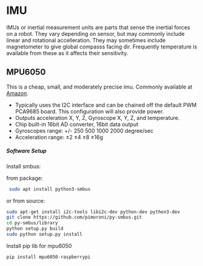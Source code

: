 # IMU

IMUs or inertial measurement units are parts that sense the inertial forces on a robot. They vary depending on sensor, but may commonly include linear and rotational accelleration. They may sometimes include magnetometer to give global compasss facing dir. Frequently temperature is available from these as it affects their sensitivity.

## MPU6050
This is a cheap, small, and moderately precise imu. Commonly available at [Amazon](https://www.amazon.com/s/ref=nb_sb_noss_2?url=search-alias%3Dindustrial&field-keywords=MPU6050).


* Typically uses the I2C interface and can be chained off the default PWM PCA9685 board. This configuration will also provide power.
* Outputs acceleration X, Y, Z, Gyroscope X, Y, Z, and temperature.
* Chip built-in 16bit AD converter, 16bit data output
* Gyroscopes range: +/- 250 500 1000 2000 degree/sec
* Acceleration range: ±2 ±4 ±8 ±16g

##### Software Setup

Install smbus:

from package:
``` bash
 sudo apt install python3-smbus
```

or from source:

```bash
sudo apt-get install i2c-tools libi2c-dev python-dev python3-dev
git clone https://github.com/pimoroni/py-smbus.git
cd py-smbus/library
python setup.py build
sudo python setup.py install
```

Install pip lib for mpu6050
```bash
pip install mpu6050-raspberrypi
```

